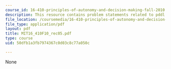 ```yaml
---
course_id: 16-410-principles-of-autonomy-and-decision-making-fall-2010
description: This resource contains problem statements related to pddl and plan graph.
file_location: /coursemedia/16-410-principles-of-autonomy-and-decision-making-fall-2010/50dfb1a3fb7974367c0d03c8c77a050c_MIT16_410F10_rec05.pdf
file_type: application/pdf
layout: pdf
title: MIT16_410F10_rec05.pdf
type: course
uid: 50dfb1a3fb7974367c0d03c8c77a050c

---
```

None